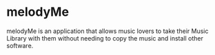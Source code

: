 melodyMe
========

melodyMe is an application that allows music lovers to take their Music Library with them without needing to copy the music and install other software.
